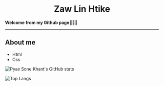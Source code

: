 <h1 align="center">Zaw Lin Htike</h1>

**Welcome from my Github page**🤖👾🎃
<hr/>
<h2>About me</h2>

 - Html
 - Css

![Pyae Sone Khant's GitHub stats](https://github-readme-stats.vercel.app/api?username=Zawlinhtike397&show_icons=true&theme=tokyonight)

![Top Langs](https://github-readme-stats.vercel.app/api/top-langs/?username=Zawlinhtike397&layout=compact&theme=tokyonight)
